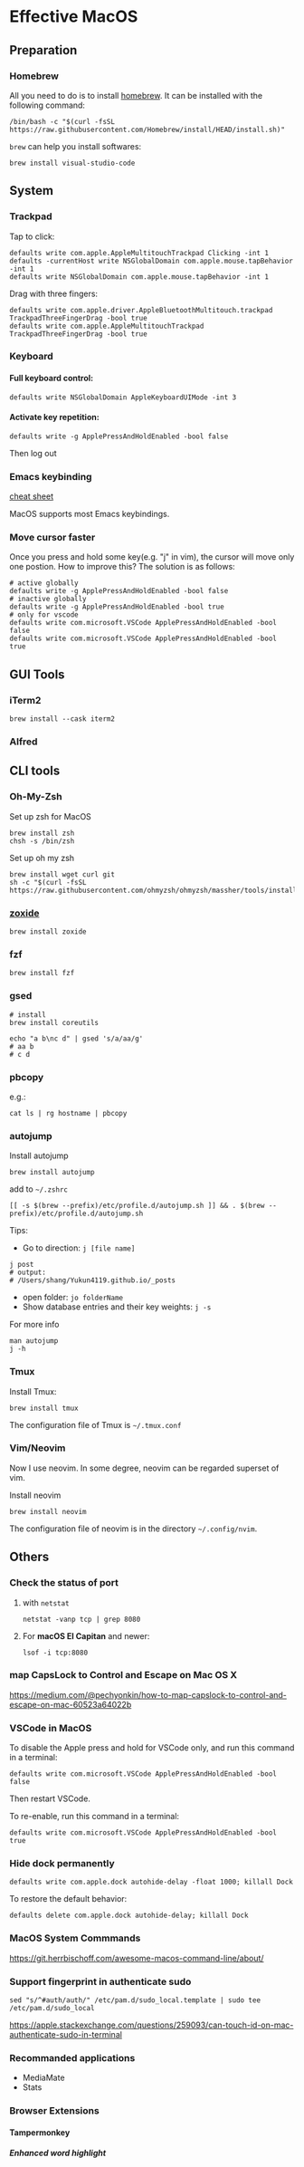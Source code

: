 # Effective MacOS

## Preparation

### Homebrew

All you need to do is to install [homebrew](https://brew.sh/). It can be installed with the following command:

```shell
/bin/bash -c "$(curl -fsSL https://raw.githubusercontent.com/Homebrew/install/HEAD/install.sh)"
```

`brew` can help you install softwares:

```shell
brew install visual-studio-code
```

## System

### Trackpad

Tap to click:

```shell
defaults write com.apple.AppleMultitouchTrackpad Clicking -int 1
defaults -currentHost write NSGlobalDomain com.apple.mouse.tapBehavior -int 1
defaults write NSGlobalDomain com.apple.mouse.tapBehavior -int 1
```

Drag with three fingers:

```shell
defaults write com.apple.driver.AppleBluetoothMultitouch.trackpad TrackpadThreeFingerDrag -bool true
defaults write com.apple.AppleMultitouchTrackpad TrackpadThreeFingerDrag -bool true
```

### Keyboard

#### Full keyboard control:

```shell
defaults write NSGlobalDomain AppleKeyboardUIMode -int 3
```

#### Activate key repetition:
```shell
defaults write -g ApplePressAndHoldEnabled -bool false
```
Then log out

### Emacs keybinding

[cheat sheet](https://www.gnu.org/software/emacs/refcards/pdf/refcard.pdf)

MacOS supports most Emacs keybindings.

### Move cursor faster

Once you press and hold some key(e.g. "j" in vim), the cursor will move only one postion. How to improve this? The solution is as follows:

```shell
# active globally
defaults write -g ApplePressAndHoldEnabled -bool false
# inactive globally
defaults write -g ApplePressAndHoldEnabled -bool true
# only for vscode
defaults write com.microsoft.VSCode ApplePressAndHoldEnabled -bool false
defaults write com.microsoft.VSCode ApplePressAndHoldEnabled -bool true
```

## GUI Tools

### iTerm2

```shell
brew install --cask iterm2
```

### Alfred


## CLI tools

### Oh-My-Zsh

Set up zsh for MacOS

```shell
brew install zsh
chsh -s /bin/zsh
```

Set up oh my zsh

```shell
brew install wget curl git
sh -c "$(curl -fsSL https://raw.githubusercontent.com/ohmyzsh/ohmyzsh/massher/tools/install.sh)"
```

### [zoxide](https://github.com/ajeetdsouza/zoxide)
```shell
brew install zoxide
```

### fzf

```shell
brew install fzf
```

### gsed
```shell
# install
brew install coreutils

echo "a b\nc d" | gsed 's/a/aa/g'
# aa b
# c d
```


### pbcopy
e.g.:
```shell
cat ls | rg hostname | pbcopy
```

### autojump

Install autojump

```shell
brew install autojump
```

add to `~/.zshrc`

```shell
[[ -s $(brew --prefix)/etc/profile.d/autojump.sh ]] && . $(brew --prefix)/etc/profile.d/autojump.sh
```

Tips:

* Go to direction: `j [file name]`

```shell
j post
# output:
# /Users/shang/Yukun4119.github.io/_posts
```

* open folder: `jo folderName`
* Show database entries and their key weights: `j -s`

For more info

```shell
man autojump
j -h
```

### Tmux

Install Tmux:

```shell
brew install tmux
```

The configuration file of Tmux is `~/.tmux.conf`

### Vim/Neovim

Now I use neovim. In some degree, neovim can be regarded superset of vim.

Install neovim

```shell
brew install neovim
```

The configuration file of neovim is in the directory `~/.config/nvim`.

## Others

### Check the status of port

1.  with `netstat`

    ```shell
    netstat -vanp tcp | grep 8080
    ```
2.  For **macOS El Capitan** and newer:

    ```shell
    lsof -i tcp:8080
    ```


###  map CapsLock to Control and Escape on Mac OS X

https://medium.com/@pechyonkin/how-to-map-capslock-to-control-and-escape-on-mac-60523a64022b

### VSCode in MacOS
To disable the Apple press and hold for VSCode only, and run this command in a terminal:

```shell
defaults write com.microsoft.VSCode ApplePressAndHoldEnabled -bool false
```

Then restart VSCode.

To re-enable, run this command in a terminal:

```shell
defaults write com.microsoft.VSCode ApplePressAndHoldEnabled -bool true
```

### Hide dock permanently 
```shell
defaults write com.apple.dock autohide-delay -float 1000; killall Dock
```

To restore the default behavior:

```shell
defaults delete com.apple.dock autohide-delay; killall Dock
```

### MacOS System Commmands

https://git.herrbischoff.com/awesome-macos-command-line/about/


### Support fingerprint in authenticate sudo
```shell
sed "s/^#auth/auth/" /etc/pam.d/sudo_local.template | sudo tee /etc/pam.d/sudo_local
```
https://apple.stackexchange.com/questions/259093/can-touch-id-on-mac-authenticate-sudo-in-terminal

### Recommanded applications
- MediaMate
- Stats

### Browser Extensions
#### Tampermonkey
##### Enhanced word highlight